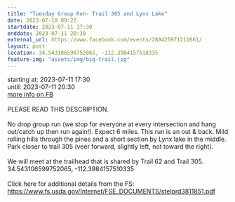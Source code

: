 ```yaml
---
title: "Tuesday Group Run- Trail 305 and Lynx Lake"
date: 2023-07-10 09:22
startdate: 2023-07-11 17:30
enddate: 2023-07-11 20:30
external_url: https://www.facebook.com/events/280425971211661/
layout: post
location: 34.543106599752065, -112.3984157510335
feature-img: "assets/img/big-trail.jpg"
---
```


starting at: 2023-07-11 17:30<br>until: 2023-07-11 20:30<br><a href="https://www.facebook.com/events/280425971211661/">more info on FB</a><br><br>PLEASE READ THIS DESCRIPTION. <br>
  <br>
  No drop group run (we stop for everyone at every intersection and hang out/catch up then run again!). Expect 6 miles. This run is an out & back. Mild rolling hills through the pines and a short section by Lynx lake in the middle. Park closer to trail 305 (veer forward, slightly left, not toward the right).<br>
  <br>
  We will meet at the trailhead that is shared by Trail 62 and Trail 305. 34.543106599752065, -112.3984157510335<br>
  <br>
  Click here for additional details from the FS&#58; [https://www.fs.usda.gov/Internet/FSE_DOCUMENTS/stelprd3811851.pdf<br>
](https://www.fs.usda.gov/Internet/FSE_DOCUMENTS/stelprd3811851.pdf<br>
)  <br>
  
